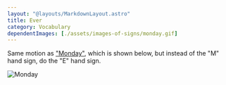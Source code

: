 ```yaml
---
layout: "@layouts/MarkdownLayout.astro"
title: Ever
category: Vocabulary
dependentImages: [./assets/images-of-signs/monday.gif]
---
```


Same motion as ["Monday"](../monday), which is shown below,
but instead of the "M" hand sign, do the "E" hand sign.

![Monday](@signs/monday.gif)
